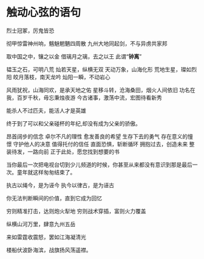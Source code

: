 # 触动心弦的语句

烈士冠冢，厉鬼皆恐

彻甲惊雷神州响，魑魅魍魉四周散
九州大地同起剑，不与异虏共家邦

取中国之中，镶之以金
借璃月之璃，去之以王
此谓“**钟离**”

韫玉之石，可明八荒
灿若天星，纵横无双
天动万象，山海化形
荒地生星，璨如烈阳
皎月落枝，南天龙吟
灿阳一瞬，不动岩心

风雨犹祝，山海同欢，是承天地之佑
星移斗转，沧海桑田，烟火人间依旧
功名在我，百岁千秋，毋忘秉烛夜游
今古诸事，激荡中流，宏图待看新秀

能杀人不过匹夫，能活人才是英雄

终于到了可以和父亲碰杯的年纪,却没有成为父亲的骄傲。

昂首阔步的信念
卓尔不凡的理性
愈发善良的希望
生存下去的勇气
存在意义的憧憬
守护他人的决意
值得托付的信任
直面恐惧，斩断循环
拥抱过去，创造未来
整装待发，一路向前
正于此处，愿您找到想要的书

当你最后一次把电视台切到少儿频道的时候，你甚至从来都没有意识到那是最后一次。童年就这样匆匆结束了。

执古以绳今，是为诬今
执今以律古，是为诬古

你无法判断瞬间的价值，直到它成为回忆

穷则精准打击，达则炮火犁地
穷则战术穿插，富则火力覆盖

纵横山河万里，肆意九州五岳

来如雷霆收震怒，罢如江海凝清光

楼船伏波卧海滨，战旗扬风荡遥襟。
